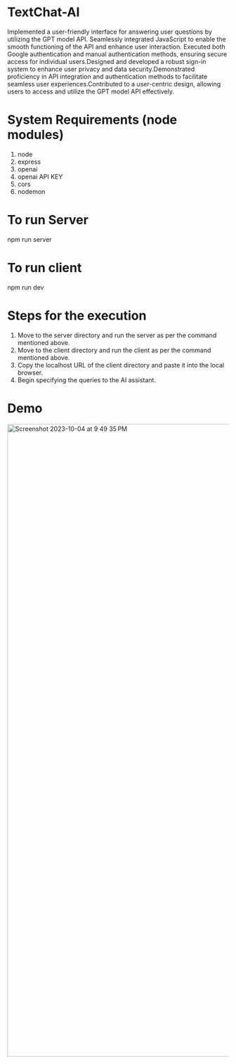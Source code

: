 # TextChat-AI
Implemented a user-friendly interface for answering user questions by utilizing the GPT model API. Seamlessly integrated JavaScript to enable the smooth functioning of the API and enhance user interaction. Executed both Google authentication and manual authentication methods, ensuring secure access for individual users.Designed and developed a robust sign-in system to enhance user privacy and data security.Demonstrated proficiency in API integration and authentication methods to facilitate seamless user experiences.Contributed to a user-centric design, allowing users to access and utilize the GPT model API effectively.

# System Requirements (node modules)
1. node
2. express
3. openai
4. openai API KEY
5. cors
6. nodemon

# To run Server
npm run server

# To run client
npm run dev

# Steps for the execution
1. Move to the server directory and run the server as per the command mentioned above.
2. Move to the client directory and run the client as per the command mentioned above.
3. Copy the localhost URL of the client directory and paste it into the local browser.
4. Begin specifying the queries to the AI assistant.

# Demo 
<img width="1440" alt="Screenshot 2023-10-04 at 9 49 35 PM" src="https://github.com/Bhavneet345/TextChat-AI/assets/84433782/3b93ad89-6f68-4e53-958e-54967da089fb">
